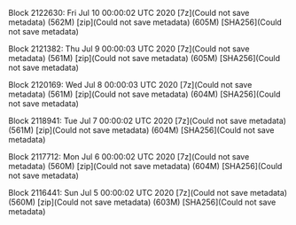 Block 2122630: Fri Jul 10 00:00:02 UTC 2020 [7z](Could not save metadata) (562M) [zip](Could not save metadata) (605M) [SHA256](Could not save metadata)

Block 2121382: Thu Jul  9 00:00:03 UTC 2020 [7z](Could not save metadata) (561M) [zip](Could not save metadata) (605M) [SHA256](Could not save metadata)

Block 2120169: Wed Jul  8 00:00:03 UTC 2020 [7z](Could not save metadata) (561M) [zip](Could not save metadata) (604M) [SHA256](Could not save metadata)

Block 2118941: Tue Jul  7 00:00:02 UTC 2020 [7z](Could not save metadata) (561M) [zip](Could not save metadata) (604M) [SHA256](Could not save metadata)

Block 2117712: Mon Jul  6 00:00:02 UTC 2020 [7z](Could not save metadata) (560M) [zip](Could not save metadata) (604M) [SHA256](Could not save metadata)

Block 2116441: Sun Jul  5 00:00:02 UTC 2020 [7z](Could not save metadata) (560M) [zip](Could not save metadata) (603M) [SHA256](Could not save metadata)
